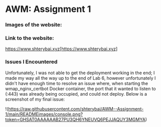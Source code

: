 # AWM: Assignment 1

### Images of the website:
 
### Link to the website: 
https://www.shterybai.xyz[https://www.shterybai.xyz]

### Issues I Encountered
Unfortunately, I was not able to get the deployment working in the end; I made my way all the way up to the end of Lab 6, however unfortunately I didn't have enough time to resolve an issue where, when starting the wmap_nginx_certbot Docker container, the port that it wanted to listen to (:443) was already being occupied, and could not deploy. Below is a screenshot of my final issue:

!(https://raw.githubusercontent.com/shterybai/AWM--Assignment-1/main/READMEimages/console.png?token=GHSAT0AAAAAAB27PU3QH6YNEUVQ6PEJJAQUY3MGMYA)
